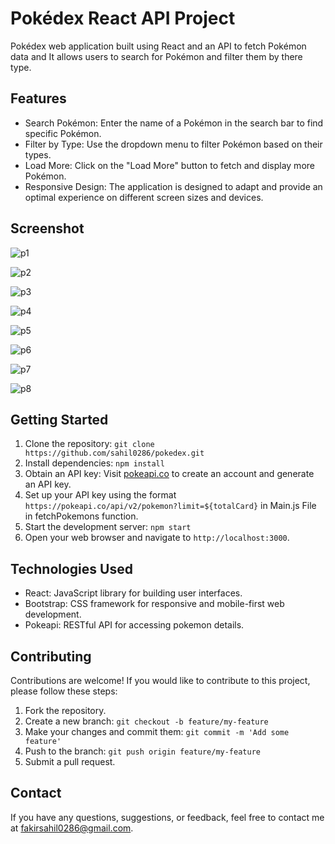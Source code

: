 # Pokédex React API Project

Pokédex web application built using React and an API to fetch Pokémon data and It allows users to search for Pokémon and filter them by there type.

## Features

- Search Pokémon: Enter the name of a Pokémon in the search bar to find specific Pokémon.
- Filter by Type: Use the dropdown menu to filter Pokémon based on their types.
- Load More: Click on the "Load More" button to fetch and display more Pokémon.
- Responsive Design: The application is designed to adapt and provide an optimal experience on different screen sizes and devices.

## Screenshot

![p1](https://github.com/sahil0286/pokedex/assets/119412630/51086e40-b9e7-4055-9044-ad4cdf73918c)

![p2](https://github.com/sahil0286/pokedex/assets/119412630/e611c8d8-8710-45c5-8d69-58d4042a8ed0)

![p3](https://github.com/sahil0286/pokedex/assets/119412630/5cdd5f3e-4d3a-4693-9619-82bc71c88a9e)

![p4](https://github.com/sahil0286/pokedex/assets/119412630/9c512cc3-3914-43e7-8c53-251fc9c0b54b)

![p5](https://github.com/sahil0286/pokedex/assets/119412630/c25b40f0-33be-48ef-85ff-9717d3f09db5)

![p6](https://github.com/sahil0286/pokedex/assets/119412630/a00489c8-770c-4b29-986b-dfad08f6d404)

![p7](https://github.com/sahil0286/pokedex/assets/119412630/d1f5eb11-0e7e-4e4d-8cb9-a36180bacab8)

![p8](https://github.com/sahil0286/pokedex/assets/119412630/a8da534c-8b38-43ad-b606-137c7a5dadab)

## Getting Started

1. Clone the repository: `git clone https://github.com/sahil0286/pokedex.git`
2. Install dependencies: `npm install`
3. Obtain an API key: Visit [pokeapi.co](https://pokeapi.co/) to create an account and generate an API key.
4. Set up your API key using the format `https://pokeapi.co/api/v2/pokemon?limit=${totalCard}` in Main.js File in fetchPokemons function.
5. Start the development server: `npm start`
6. Open your web browser and navigate to `http://localhost:3000`.

## Technologies Used

- React: JavaScript library for building user interfaces.
- Bootstrap: CSS framework for responsive and mobile-first web development.
- Pokeapi: RESTful API for accessing pokemon details.

## Contributing

Contributions are welcome! If you would like to contribute to this project, please follow these steps:

1. Fork the repository.
2. Create a new branch: `git checkout -b feature/my-feature`
3. Make your changes and commit them: `git commit -m 'Add some feature'`
4. Push to the branch: `git push origin feature/my-feature`
5. Submit a pull request.

## Contact

If you have any questions, suggestions, or feedback, feel free to contact me at [fakirsahil0286@gmail.com](mailto:fakirsahil0286@gmail.com).
